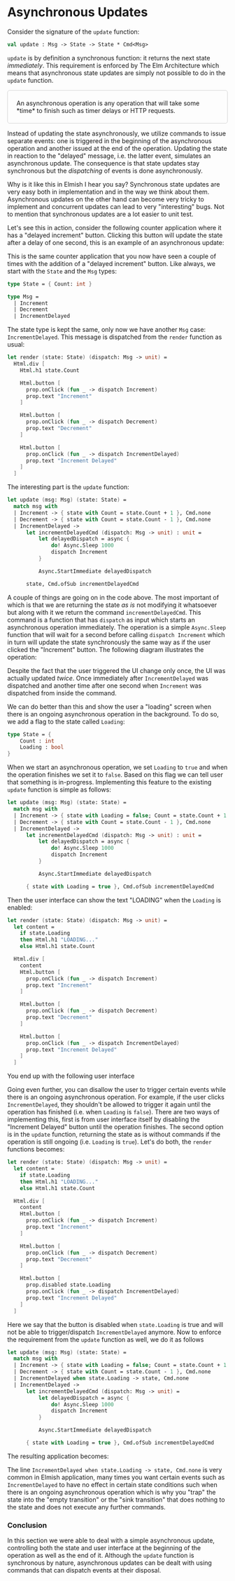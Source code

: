 # Asynchronous Updates

Consider the signature of the `update` function:
```fsharp
val update : Msg -> State -> State * Cmd<Msg>
```
`update` is by definition a synchronous function: it returns the next state *immediately*. This requirement is enforced by The Elm Architecture which means that asynchronous state updates are simply not possible to do in the `update` function.

<div style="padding:20px; border: 1px solid lightgrey;border-radius:5px;">
An asynchronous operation is any operation that will take some *time* to finish such as timer delays or HTTP requests.
</div>

Instead of updating the state asynchronously, we utilize commands to issue separate events: one is triggered in the beginning of the asynchronous operation and another issued at the end of the operation. Updating the state in reaction to the "delayed" message, i.e. the latter event, simulates an asynchronous update. The consequence is that state updates stay synchronous but the *dispatching* of events is done asynchronously.

Why is it like this in Elmish I hear you say? Synchronous state updates are very easy both in implementation and in the way we think about them. Asynchronous updates on the other hand can become very tricky to implement and concurrent updates can lead to very "interesting" bugs. Not to mention that synchronous updates are a lot easier to unit test.

Let's see this in action, consider the following counter application where it has a "delayed increment" button. Clicking this button will update the state after a delay of one second, this is an example of an asynchronous update:

<div style="width:100%">
  <div style="margin: 0 auto; width:65%;">
    <resolved-image source="/images/commands/delayed-counter.gif" />
  </div>
</div>

This is the same counter application that you now have seen a couple of times with the addition of a "delayed increment" button. Like always, we start with the `State` and the `Msg` types:
```fsharp {highlight: [6]}
type State = { Count: int }

type Msg =
  | Increment
  | Decrement
  | IncrementDelayed
```
The state type is kept the same, only now we have another `Msg` case: `IncrementDelayed`. This message is dispatched from the `render` function as usual:
```fsharp {highlight: ['15-18']}
let render (state: State) (dispatch: Msg -> unit) =
  Html.div [
    Html.h1 state.Count

    Html.button [
      prop.onClick (fun _ -> dispatch Increment)
      prop.text "Increment"
    ]

    Html.button [
      prop.onClick (fun _ -> dispatch Decrement)
      prop.text "Decrement"
    ]

    Html.button [
      prop.onClick (fun _ -> dispatch IncrementDelayed)
      prop.text "Increment Delayed"
    ]
  ]
```
The interesting part is the `update` function:
```fsharp {highlight: ['6-14']}
let update (msg: Msg) (state: State) =
  match msg with
  | Increment -> { state with Count = state.Count + 1 }, Cmd.none
  | Decrement -> { state with Count = state.Count - 1 }, Cmd.none
  | IncrementDelayed ->
      let incrementDelayedCmd (dispatch: Msg -> unit) : unit =
          let delayedDispatch = async {
              do! Async.Sleep 1000
              dispatch Increment
          }

          Async.StartImmediate delayedDispatch

      state, Cmd.ofSub incrementDelayedCmd
```
A couple of things are going on in the code above. The most important of which is that we are returning the state *as is* not modifying it whatsoever but along with it we return the command `incrementDelayedCmd`. This command is a function that has `dispatch` as input which starts an asynchronous operation immediately. The operation is a simple `Async.Sleep` function that will wait for a second before calling `dispatch Increment` which in turn will update the state synchronously the same way as if the user clicked the "Increment" button. The following diagram illustrates the operation:

<div style="width:100%">
  <div style="margin: 0 auto; width:75%;">
    <resolved-image source="/images/commands/async-operation.png" />
  </div>
</div>

Despite the fact that the user triggered the UI change only once, the UI was actually updated *twice*. Once immediately after `IncrementDelayed` was dispatched and another time after one second when `Increment` was dispatched from inside the command.

We can do better than this and show the user a "loading" screen when there is an ongoing asynchronous operation in the background. To do so, we add a flag to the state called `Loading`:
```fsharp {highlight: [3]}
type State = {
    Count : int
    Loading : bool
}
```
When we start an asynchronous operation, we set `Loading` to `true` and when the operation finishes we set it to `false`. Based on this flag we can tell user that something is in-progress. Implementing this feature to the existing `update` function is simple as follows:

```fsharp {highlight: [3, 14]}
let update (msg: Msg) (state: State) =
  match msg with
  | Increment -> { state with Loading = false; Count = state.Count + 1 }, Cmd.none
  | Decrement -> { state with Count = state.Count - 1 }, Cmd.none
  | IncrementDelayed ->
      let incrementDelayedCmd (dispatch: Msg -> unit) : unit =
          let delayedDispatch = async {
              do! Async.Sleep 1000
              dispatch Increment
          }

          Async.StartImmediate delayedDispatch

      { state with Loading = true }, Cmd.ofSub incrementDelayedCmd
```
Then the user interface can show the text "LOADING" when the `Loading` is enabled:
```fsharp
let render (state: State) (dispatch: Msg -> unit) =
  let content =
    if state.Loading
    then Html.h1 "LOADING..."
    else Html.h1 state.Count

  Html.div [
    content
    Html.button [
      prop.onClick (fun _ -> dispatch Increment)
      prop.text "Increment"
    ]

    Html.button [
      prop.onClick (fun _ -> dispatch Decrement)
      prop.text "Decrement"
    ]

    Html.button [
      prop.onClick (fun _ -> dispatch IncrementDelayed)
      prop.text "Increment Delayed"
    ]
  ]
```
You end up with the following user interface

<div style="width:100%">
  <div style="margin: 0 auto; width:65%;">
    <resolved-image source="/images/commands/loading-counter.gif" />
  </div>
</div>

Going even further, you can disallow the user to trigger certain events while there is an ongoing asynchronous operation. For example, if the user clicks `IncrementDelayed`, they shouldn't be allowed to trigger it again until the operation has finished (i.e. when `Loading` is `false`). There are two ways of implementing this, first is from user interface itself by disabling the "Increment Delayed" button until the operation finishes. The second option is in the `update` function, returning the state as is without commands if the operation is still ongoing (i.e. `Loading` is `true`). Let's do both, the `render` functions becomes:
```fsharp {highlight: [20]}
let render (state: State) (dispatch: Msg -> unit) =
  let content =
    if state.Loading
    then Html.h1 "LOADING..."
    else Html.h1 state.Count

  Html.div [
    content
    Html.button [
      prop.onClick (fun _ -> dispatch Increment)
      prop.text "Increment"
    ]

    Html.button [
      prop.onClick (fun _ -> dispatch Decrement)
      prop.text "Decrement"
    ]

    Html.button [
      prop.disabled state.Loading
      prop.onClick (fun _ -> dispatch IncrementDelayed)
      prop.text "Increment Delayed"
    ]
  ]
```
Here we say that the button is disabled when `state.Loading` is true and will not be able to trigger/dispatch `IncrementDelayed` anymore. Now to enforce the requirement from the `update` function as well, we do it as follows
```fsharp {highlight: [5]}
let update (msg: Msg) (state: State) =
  match msg with
  | Increment -> { state with Loading = false; Count = state.Count + 1 }, Cmd.none
  | Decrement -> { state with Count = state.Count - 1 }, Cmd.none
  | IncrementDelayed when state.Loading -> state, Cmd.none
  | IncrementDelayed ->
      let incrementDelayedCmd (dispatch: Msg -> unit) =
          let delayedDispatch = async {
              do! Async.Sleep 1000
              dispatch Increment
          }

          Async.StartImmediate delayedDispatch

      { state with Loading = true }, Cmd.ofSub incrementDelayedCmd
```
The resulting application becomes:

<div style="width:100%">
  <div style="margin: 0 auto; width:75%;">
    <resolved-image source="/images/commands/disabled-counter.gif" />
  </div>
</div>

The line `IncrementDelayed when state.Loading -> state, Cmd.none` is very common in Elmish application, many times you want certain events such as `IncrementDelayed` to have no effect in certain state conditions such when there is an ongoing asynchronous operation which is why you "trap" the state into the "empty transition" or the "sink transition" that does nothing to the state and does not execute any further commands.

### Conclusion

In this section we were able to deal with a simple asynchronous update, controlling both the state and user interface at the beginning of the operation as well as the end of it. Although the `update` function is synchronous by nature, asynchronous updates can be dealt with using commands that can dispatch events at their disposal.